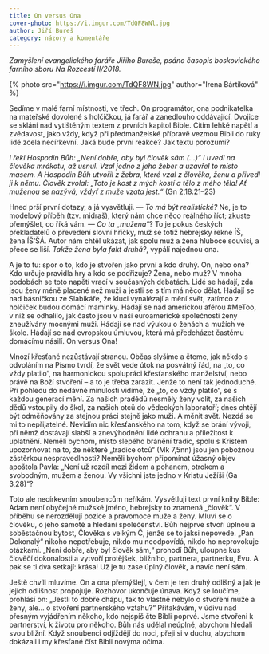 ```yaml
---
title: On versus Ona
cover-photo: https://i.imgur.com/TdQF8WNl.jpg
author: Jiří Bureš
category: názory a komentáře
---
```


*Zamyšlení evangelického faráře Jiřího Bureše, psáno časopis boskovického farního sboru Na Rozcestí II/2018.*

{% photo src="https://i.imgur.com/TdQF8WN.jpg" author="Irena Bártíková" %}

Sedíme v malé farní místnosti, ve třech. On programátor, ona podnikatelka na mateřské dovolené s holčičkou, já farář a zanedlouho oddávající. Dvojice se sklání nad vytištěným textem z prvních kapitol Bible. Cítím lehké napětí a zvědavost, jako vždy, když při předmanželské přípravě vezmou Bibli do ruky lidé zcela necírkevní. Jaká bude první reakce? Jak textu porozumí?

*I řekl Hospodin Bůh: „Není dobře, aby byl člověk sám (…)“ I uvedl na člověka mrákotu, až usnul. Vzal jedno z jeho žeber a uzavřel to místo masem. A Hospodin Bůh utvořil z žebra, které vzal z člověka, ženu a přivedl ji k němu. Člověk zvolal: „Toto je kost z mých kostí a tělo z mého těla! Ať muženou se nazývá, vždyť z muže vzata jest.“* (Gn 2,18.21–23)

Hned prší první dotazy, a já vysvětluji. — *To má být realistické?* Ne, je to modelový příběh (tzv. midraš), který nám chce něco reálného říct; zkuste přemýšlet, co říká vám. — *Co ta „mužena“*? To je pokus českých překladatelů o převedení slovní hříčky, muž se totiž hebrejsky řekne ÍŠ, žena ÍŠ‘ŠÁ. Autor nám chtěl ukázat, jak spolu muž a žena hluboce souvisí, a přece se liší. *Takže žena byla fakt druhá?*, vypálí najednou ona.

A je to tu: spor o to, kdo je stvořen jako první a kdo druhý.  On, nebo ona? Kdo určuje pravidla hry a kdo se podřizuje? Žena, nebo muž? V mnoha podobách se  toto napětí vrací v současných debatách. Lidé se hádají, zda jsou ženy méně placené než muži a jestli se s tím má něco dělat. Hádají se nad básničkou ze Slabikáře, že kluci vynalézají a mění svět, zatímco z holčiček budou domácí maminky. Hádají se nad americkou aférou #MeToo, v níž se odhalilo, jak často jsou v naší euroamerické společnosti ženy zneužívány mocnými muži. Hádají se nad výukou o ženách a mužích ve škole. Hádají se nad evropskou úmluvou, která má předcházet častému domácímu násilí. On versus Ona!

Mnozí křesťané nezůstávají stranou. Občas slyšíme a čteme, jak někdo s odvoláním na Písmo tvrdí, že svět vede útok na posvátný řád, na „to, co vždy platilo“, na harmonickou spolupráci křesťanského manželství, nebo právě na Boží stvoření – a to je třeba zarazit. Jenže to není tak jednoduché. Při pohledu do nedávné minulosti vidíme, že „to, co vždy platilo“, se s každou generací mění. Za našich pradědů nesměly ženy volit, za našich dědů vstoupily do škol, za našich otců do vědeckých laboratoří; dnes chtějí být odměňovány za stejnou práci stejně jako muži. A měnit svět. Nezdá se mi to nepřijatelné. Nevidím nic křesťanského na tom, když se brání vývoji, při němž dostávají slabší a znevýhodnění lidé ochranu a příležitost k uplatnění. Neměli bychom, místo slepého bránění tradic, spolu s Kristem upozorňovat na to, že některé „tradice otců“ (Mk 7,5nn) jsou jen pobožnou zástěrkou nespravedlnosti? Neměli bychom připomínat úžasný objev apoštola Pavla: „Není už rozdíl mezi židem a pohanem, otrokem a svobodným, mužem a ženou. Vy všichni jste jedno v Kristu Ježíši (Ga 3,28)“?

Toto ale necírkevním snoubencům neříkám. Vysvětluji text první knihy Bible: Adam není obyčejné mužské jméno, hebrejsky to znamená „člověk“. V  příběhu se nerozdělují pozice a pravomoce muže a ženy. Mluví se o člověku, o jeho samotě a hledání společenství. Bůh nejprve stvoří úplnou a soběstačnou bytost, Člověka s velkým Č, jenže se to jaksi nepovede. „Pan Dokonalý“ nikoho nepotřebuje, nikdo mu neodpovídá, nikdo ho neprovokuje otázkami. „Není dobře, aby byl člověk sám,“ prohodí Bůh, uloupne kus člověčí dokonalosti a vytvoří protějšek, bližního, partnera, partnerku, Evu. A pak se ti dva setkají: krása! Už je tu zase úplný člověk, a navíc není sám.

Ještě chvíli mluvíme. On a ona přemýšlejí, v čem je ten druhý odlišný a jak je jejich odlišnost propojuje. Rozhovor ukončuje únava. Když se loučíme, prohlásí on: „Jestli to dobře chápu, tak to vlastně nebylo o stvoření muže a ženy, ale… o stvoření partnerského vztahu?“ Přitakávám, v údivu nad přesným vyjádřením někoho, kdo nejspíš čte Bibli poprvé. Jsme stvořeni k partnerství, k životu pro někoho. Bůh nás udělal neúplné, abychom hledali svou bližní. Když snoubenci odjíždějí do noci, přeji si v duchu, abychom dokázali i my křesťané číst Bibli novýma očima.
